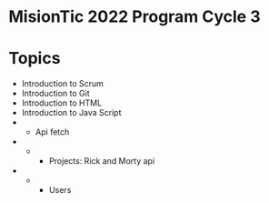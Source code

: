 # MisionTic 2022 Program Cycle 3

# Topics
- Introduction to Scrum
- Introduction to Git
- Introduction to HTML
- Introduction to Java Script
- - Api fetch
- - - Projects: Rick and Morty api
- - - Users